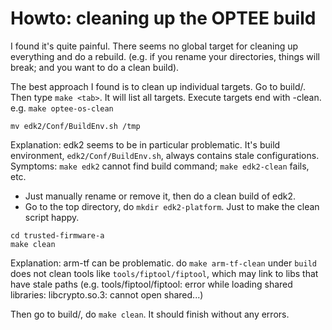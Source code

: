 # Howto: cleaning up the OPTEE build

I found it's quite painful. There seems no global target for cleaning up everything and do a rebuild. (e.g. if you rename your directories, things will break; and you want to do a clean build). 

The best approach I found is to clean up individual targets. Go to build/. Then type `make <tab>`. It will list all targets. Execute targets end with -clean. e.g. `make optee-os-clean`

```
mv edk2/Conf/BuildEnv.sh /tmp
```

Explanation: edk2 seems to be in particular problematic. It's build environment, `edk2/Conf/BuildEnv.sh`, always contains stale configurations. Symptoms: `make edk2` cannot find build command; `make edk2-clean` fails, etc. 

* Just manually rename or remove it, then do a clean build of edk2. 
* Go to the top directory, do `mkdir edk2-platform`. Just to make the clean script happy.

```
cd trusted-firmware-a
make clean
```

Explanation: arm-tf can be problematic. do `make arm-tf-clean` under `build` does not clean tools like `tools/fiptool/fiptool`, which may link to libs that have stale paths (e.g. tools/fiptool/fiptool: error while loading shared libraries: libcrypto.so.3: cannot open shared...)

Then go to build/, do `make clean`. It should finish without any errors. 





